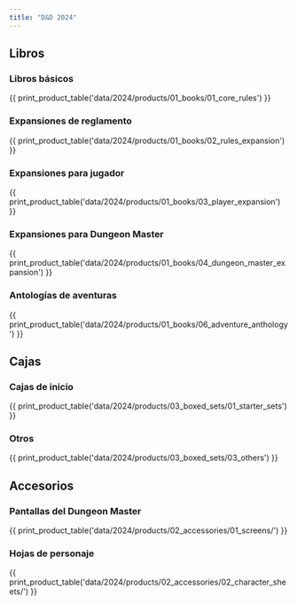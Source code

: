 ```yaml
---
title: "D&D 2024"
---
```


## Libros
### Libros básicos
{{ print_product_table('data/2024/products/01_books/01_core_rules') }}

### Expansiones de reglamento
{{ print_product_table('data/2024/products/01_books/02_rules_expansion') }}

### Expansiones para jugador
{{ print_product_table('data/2024/products/01_books/03_player_expansion') }}

### Expansiones para Dungeon Master
{{ print_product_table('data/2024/products/01_books/04_dungeon_master_expansion') }}

### Antologías de aventuras
{{ print_product_table('data/2024/products/01_books/06_adventure_anthology') }}

## Cajas
### Cajas de inicio
{{ print_product_table('data/2024/products/03_boxed_sets/01_starter_sets') }}

### Otros
{{ print_product_table('data/2024/products/03_boxed_sets/03_others') }}

## Accesorios
### Pantallas del Dungeon Master
{{ print_product_table('data/2024/products/02_accessories/01_screens/') }}

### Hojas de personaje
{{ print_product_table('data/2024/products/02_accessories/02_character_sheets/') }}
